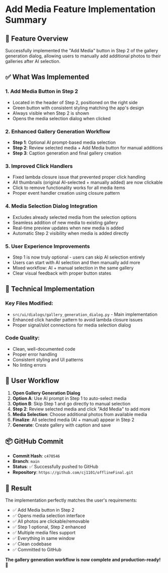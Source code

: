 # Add Media Feature Implementation Summary

## 🎯 Feature Overview
Successfully implemented the "Add Media" button in Step 2 of the gallery generation dialog, allowing users to manually add additional photos to their galleries after AI selection.

## ✅ What Was Implemented

### 1. **Add Media Button in Step 2**
- Located in the header of Step 2, positioned on the right side
- Green button with consistent styling matching the app's design
- Always visible when Step 2 is shown
- Opens the media selection dialog when clicked

### 2. **Enhanced Gallery Generation Workflow**
- **Step 1**: Optional AI prompt-based media selection
- **Step 2**: Review selected media + Add Media button for manual additions
- **Step 3**: Caption generation and final gallery creation

### 3. **Improved Click Handlers**
- Fixed lambda closure issue that prevented proper click handling
- All thumbnails (original AI-selected + manually added) are now clickable
- Click to remove functionality works for all media items
- Proper event handler creation using closure pattern

### 4. **Media Selection Dialog Integration**
- Excludes already selected media from the selection options
- Seamless addition of new media to existing gallery
- Real-time preview updates when new media is added
- Automatic Step 2 visibility when media is added directly

### 5. **User Experience Improvements**
- Step 1 is now truly optional - users can skip AI selection entirely
- Users can start with AI selection and then manually add more
- Mixed workflow: AI + manual selection in the same gallery
- Clear visual feedback with proper button states

## 🔧 Technical Implementation

### Key Files Modified:
- `src/ui/dialogs/gallery_generation_dialog.py` - Main implementation
- Enhanced click handler pattern to avoid lambda closure issues
- Proper signal/slot connections for media selection dialog

### Code Quality:
- Clean, well-documented code
- Proper error handling
- Consistent styling and UI patterns
- No linting errors

## 🚀 User Workflow

1. **Open Gallery Generation Dialog**
2. **Option A**: Use AI prompt in Step 1 to auto-select media
3. **Option B**: Skip Step 1 and go directly to manual selection
4. **Step 2**: Review selected media and click "Add Media" to add more
5. **Media Selection**: Choose additional photos from available media
6. **Finalize**: All selected media (AI + manual) appear in Step 2
7. **Generate**: Create gallery with caption and save

## 📦 GitHub Commit
- **Commit Hash**: `c470546`
- **Branch**: `main`
- **Status**: ✅ Successfully pushed to GitHub
- **Repository**: `https://github.com/cj1101/offlineFinal.git`

## 🎉 Result
The implementation perfectly matches the user's requirements:
- ✅ Add Media button in Step 2
- ✅ Opens media selection interface
- ✅ All photos are clickable/removable
- ✅ Step 1 optional, Step 2 enhanced
- ✅ Multiple media files support
- ✅ Everything in same window
- ✅ Clean codebase
- ✅ Committed to GitHub

**The gallery generation workflow is now complete and production-ready!** 🎯 
